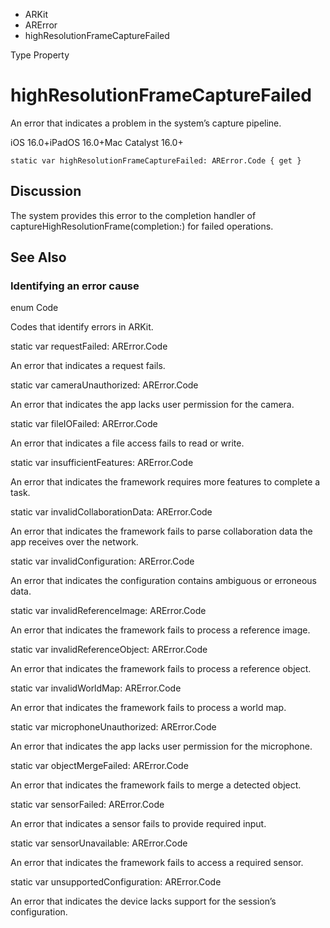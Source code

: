 

- ARKit
- ARError
-  highResolutionFrameCaptureFailed 

Type Property

# highResolutionFrameCaptureFailed

An error that indicates a problem in the system’s capture pipeline.

iOS 16.0+iPadOS 16.0+Mac Catalyst 16.0+

``` source
static var highResolutionFrameCaptureFailed: ARError.Code { get }
```

## Discussion

The system provides this error to the completion handler of captureHighResolutionFrame(completion:) for failed operations.

## See Also

### Identifying an error cause

enum Code

Codes that identify errors in ARKit.

static var requestFailed: ARError.Code

An error that indicates a request fails.

static var cameraUnauthorized: ARError.Code

An error that indicates the app lacks user permission for the camera.

static var fileIOFailed: ARError.Code

An error that indicates a file access fails to read or write.

static var insufficientFeatures: ARError.Code

An error that indicates the framework requires more features to complete a task.

static var invalidCollaborationData: ARError.Code

An error that indicates the framework fails to parse collaboration data the app receives over the network.

static var invalidConfiguration: ARError.Code

An error that indicates the configuration contains ambiguous or erroneous data.

static var invalidReferenceImage: ARError.Code

An error that indicates the framework fails to process a reference image.

static var invalidReferenceObject: ARError.Code

An error that indicates the framework fails to process a reference object.

static var invalidWorldMap: ARError.Code

An error that indicates the framework fails to process a world map.

static var microphoneUnauthorized: ARError.Code

An error that indicates the app lacks user permission for the microphone.

static var objectMergeFailed: ARError.Code

An error that indicates the framework fails to merge a detected object.

static var sensorFailed: ARError.Code

An error that indicates a sensor fails to provide required input.

static var sensorUnavailable: ARError.Code

An error that indicates the framework fails to access a required sensor.

static var unsupportedConfiguration: ARError.Code

An error that indicates the device lacks support for the session’s configuration.

